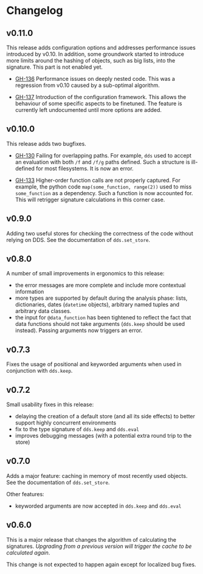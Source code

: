 # Changelog

## v0.11.0

This release adds configuration options and addresses performance issues 
introduced by v0.10. In addition, some groundwork started to introduce more limits 
around the hashing of objects, such as big lists, into the signature. This part is 
not enabled yet.

* [GH-136](https://github.com/tjhunter/dds_py/issues/136) Performance issues on deeply nested code.
This was a regression from v0.10 caused by a sub-optimal algorithm.

* [GH-137](https://github.com/tjhunter/dds_py/issues/137) Introduction of the configuration framework.
This allows the behaviour of some specific aspects to be finetuned. The feature is currently left undocumented
until more options are added.

## v0.10.0

This release adds two bugfixes. 

* [GH-130](https://github.com/tjhunter/dds_py/issues/130) Failing for overlapping paths. For example, `dds` used to accept an evaluation with both `/f` and `/f/g` paths defined.
Such a structure is ill-defined for most filesystems. It is now an error.

* [GH-133](https://github.com/tjhunter/dds_py/issues/133) Higher-order function calls are not properly captured. For example, the python code `map(some_function, range(2))`
used to miss `some_function` as a dependency. Such a function is now accounted for. This will retrigger signature 
calculations in this corner case.

## v0.9.0

Adding two useful stores for checking the correctness of the code without
relying on DDS. See the documentation of `dds.set_store`.

## v0.8.0

A number of small improvements in ergonomics to this release:

* the error messages are more complete and include more contextual information
* more types are supported by default during the analysis phase: lists, dictionaries,
dates (`datetime` objects), arbitrary named tuples and arbitrary data classes.
* the input for `@data_function` has been tightened to reflect the fact that data functions
should not take arguments (`dds.keep` should be used instead). Passing arguments
now triggers an error.

## v0.7.3

Fixes the usage of positional and keyworded arguments when used in conjunction
with `dds.keep`.

## v0.7.2

Small usability fixes in this release:

* delaying the creation of a default store (and all its side effects) to better support highly concurrent environments
* fix to the type signature of `dds.keep` and `dds.eval`
* improves debugging messages (with a potential extra round trip to the store)

## v0.7.0

Adds a major feature: caching in memory of most recently used objects. See the documentation of
`dds.set_store`.

Other features:

* keyworded arguments are now accepted in `dds.keep` and `dds.eval`

## v0.6.0

This is a major release that changes
the algorithm of calculating the signatures.
*Upgrading from a previous version will trigger the cache to be calculated again*.

This change is not expected to happen again except for localized bug fixes.
